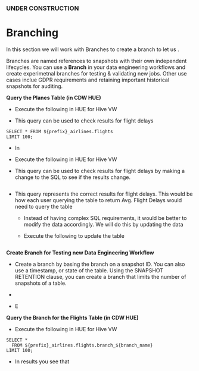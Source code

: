 ### UNDER CONSTRUCTION

# Branching

In this section we will work with Branches to create a branch to let us .

Branches are named references to snapshots with their own independent lifecycles.  You can use a <b>Branch</b> in your data engineering workflows and create experimetnal branches for testing & validating new jobs.  Other use cases inclue GDPR requirements and retaining important historical snapshots for auditing. 

**Query the Planes Table (in CDW HUE)**

- Execute the following in HUE for Hive VW

- This query can be used to check results for flight delays

```
SELECT * FROM ${prefix}_airlines.flights
LIMIT 100;
```

- In 

- Execute the following in HUE for Hive VW

- This query can be used to check results for flight delays by making a change to the SQL to see if the results change.

```
```

- This query represents the correct results for flight delays.  This would be how each user querying the table to return Avg. Flight Delays would need to query the table

  - Instead of having complex SQL requirements, it would be better to modify the data accordingly.  We will do this by updating the data

  - Execute the following to update the table

  ```
  ```




**Create Branch for Testing new Data Engineering Workflow**

- Create a branch by basing the branch on a snapshot ID.  You can also use a timestamp, or state of the table.  Using the SNAPSHOT RETENTION clause, you can create a branch that limits the number of snapshots of a table.

- 

- E

**Query the Branch for the Flights Table (in CDW HUE)**

- Execute the following in HUE for Hive VW

```
SELECT * 
  FROM ${prefix}_airlines.flights.branch_${branch_name}
LIMIT 100;
```

- In results you see that 


